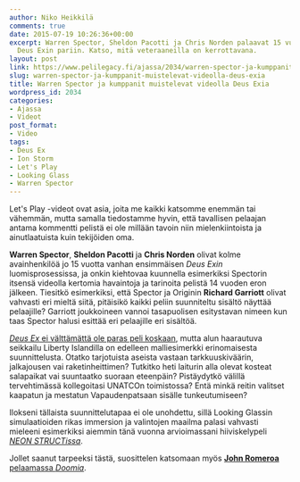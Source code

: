 ```yaml
---
author: Niko Heikkilä
comments: true
date: 2015-07-19 10:26:36+00:00
excerpt: Warren Spector, Sheldon Pacotti ja Chris Norden palaavat 15 vuotta vanhan
  Deus Exin pariin. Katso, mitä veteraaneilla on kerrottavana.
layout: post
link: https://www.pelilegacy.fi/ajassa/2034/warren-spector-ja-kumppanit-muistelevat-videolla-deus-exia
slug: warren-spector-ja-kumppanit-muistelevat-videolla-deus-exia
title: Warren Spector ja kumppanit muistelevat videolla Deus Exia
wordpress_id: 2034
categories:
- Ajassa
- Videot
post_format:
- Video
tags:
- Deus Ex
- Ion Storm
- Let's Play
- Looking Glass
- Warren Spector
---
```


Let's Play -videot ovat asia, joita me kaikki katsomme enemmän tai vähemmän, mutta samalla tiedostamme hyvin, että tavallisen pelaajan antama kommentti pelistä ei ole millään tavoin niin mielenkiintoista ja ainutlaatuista kuin tekijöiden oma.

**Warren Spector**, **Sheldon Pacotti** ja **Chris Norden** olivat kolme avainhenkilöä jo 15 vuotta vanhan ensimmäisen _Deus Exin_ luomisprosessissa, ja onkin kiehtovaa kuunnella esimerkiksi Spectorin itsensä videolla kertomia havaintoja ja tarinoita pelistä 14 vuoden eron jälkeen. Tiesitkö esimerkiksi, että Spector ja Originin **Richard Garriott** olivat vahvasti eri mieltä siitä, pitäisikö kaikki peliin suunniteltu sisältö näyttää pelaajille? Garriott joukkoineen vannoi tasapuolisen esitystavan nimeen kun taas Spector halusi esittää eri pelaajille eri sisältöä.

[_Deus Ex_ ei välttämättä ole paras peli koskaan](http://www.pelilegacy.fi/kolumnit/1807/onko-deus-ex-paras-koskaan-tehty-peli), mutta alun haarautuva seikkailu Liberty Islandilla on edelleen malliesimerkki erinomaisesta suunnittelusta. Otatko tarjotuista aseista vastaan tarkkuuskiväärin, jalkajousen vai raketinheittimen? Tutkitko heti laiturin alla olevat kosteat salapaikat vai suuntaatko suoraan eteenpäin? Pistäydytkö välillä tervehtimässä kollegoitasi UNATCOn toimistossa? Entä minkä reitin valitset kaapatun ja mestatun Vapaudenpatsaan sisälle tunkeutumiseen?

Ilokseni tällaista suunnittelutapaa ei ole unohdettu, sillä Looking Glassin simulaatioiden rikas immersion ja valintojen maailma palasi vahvasti mieleeni esimerkiksi aiemmin tänä vuonna arvioimassani hiiviskelypeli _[NEON STRUCTissa](http://www.pelilegacy.fi/arvostelut/1864/neon-struct)_.

Jollet saanut tarpeeksi tästä, suosittelen katsomaan myös [**John Romeroa** pelaamassa _Doomia_](https://www.youtube.com/watch?v=ygp4-kmjpzI).
